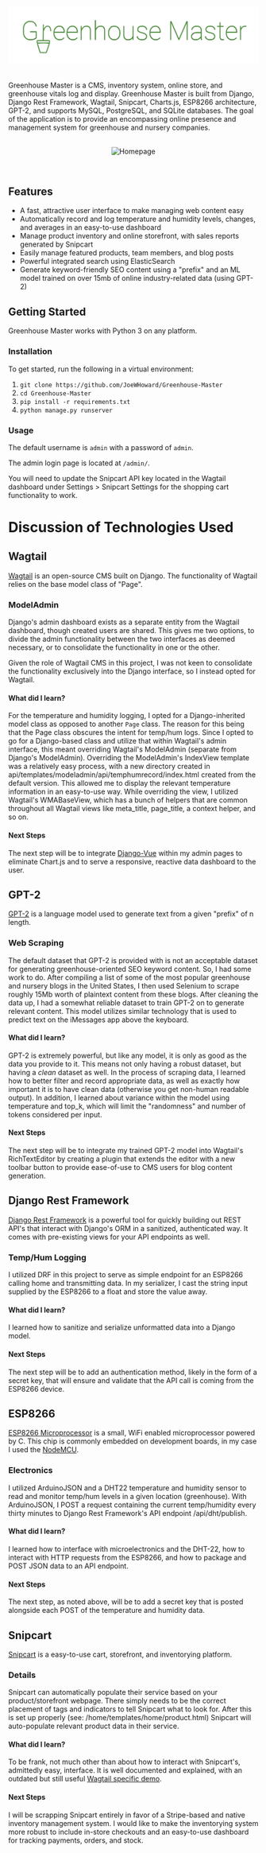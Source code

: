 <p align="center"><img src="docs/logo.png" alt="Greenhouse Master"></p>
<br>
Greenhouse Master is a CMS, inventory system, online store, and greenhouse vitals log and display.  
Greenhouse Master is built from Django, Django Rest Framework, Wagtail, Snipcart, Charts.js, ESP8266 architecture, GPT-2, and supports MySQL, PostgreSQL, and SQLite databases.  The goal of the application is to provide an encompassing online presence and management system for greenhouse and nursery companies.
<br><br>
<p align="center"><img src="docs/homepage.png" alt="Homepage"></p>
<br>

## Features
* A fast, attractive user interface to make managing web content easy
* Automatically record and log temperature and humidity levels, changes, and averages in an easy-to-use dashboard
* Manage product inventory and online storefront, with sales reports generated by Snipcart
* Easily manage featured products, team members, and blog posts
* Powerful integrated search using ElasticSearch
* Generate keyword-friendly SEO content using a "prefix" and an ML model trained on over 15mb of online industry-related data (using GPT-2)


## Getting Started
Greenhouse Master works with Python 3 on any platform.
### Installation
To get started, run the following in a virtual environment:
1. `git clone https://github.com/JoeWHoward/Greenhouse-Master`
2. `cd Greenhouse-Master`
3. `pip install -r requirements.txt`
4. `python manage.py runserver`

### Usage
The default username is `admin` with a password of `admin`.

The admin login page is located at `/admin/`.

You will need to update the Snipcart API key located in the Wagtail dashboard under Settings > Snipcart Settings for the shopping cart functionality to work.

# Discussion of Technologies Used
## Wagtail
[Wagtail](https://github.com/wagtail/wagtail) is an open-source CMS built on Django.  The functionality of Wagtail relies on the base model class of "Page".
### ModelAdmin
Django's admin dashboard exists as a separate entity from the Wagtail dashboard, though created users are shared.  This gives me two options, to divide the admin functionality between the two interfaces as deemed necessary, or to consolidate the functionality in one or the other.

Given the role of Wagtail CMS in this project, I was not keen to consolidate the functionality exclusively into the Django interface, so I instead opted for Wagtail.
#### What did I learn?
For the temperature and humidity logging, I opted for a Django-inherited model class as opposed to another `Page` class.  The reason for this being that the Page class obscures the intent for temp/hum logs.  Since I opted to go for a Django-based class and utilize that within Wagtail's admin interface, this meant overriding Wagtail's ModelAdmin (separate from Django's ModelAdmin).  Overriding the ModelAdmin's IndexView template was a relatively easy process, with a new directory created in api/templates/modeladmin/api/temphumrecord/index.html created from the default version.  This allowed me to display the relevant temperature information in an easy-to-use way.  While overriding the view, I utilized Wagtail's WMABaseView, which has a bunch of helpers that are common throughout all Wagtail views like meta_title, page_title, a context helper, and so on.
#### Next Steps
The next step will be to integrate [Django-Vue](https://github.com/maximdeclercq/django-vue) within my admin pages to eliminate Chart.js and to serve a responsive, reactive data dashboard to the user.

## GPT-2
[GPT-2](https://github.com/openai/gpt-2) is a language model used to generate text from a given "prefix" of n length.
### Web Scraping
The default dataset that GPT-2 is provided with is not an acceptable dataset for generating greenhouse-oriented SEO keyword content.  So, I had some work to do.  After compiling a list of some of the most popular greenhouse and nursery blogs in the United States, I then used Selenium to scrape roughly 15Mb worth of plaintext content from these blogs.  After cleaning the data up, I had a somewhat reliable dataset to train GPT-2 on to generate relevant content.  This model utilizes similar technology that is used to predict text on the iMessages app above the keyboard.
#### What did I learn?
GPT-2 is extremely powerful, but like any model, it is only as good as the data you provide to it.  This means not only having a robust dataset, but having a *clean* dataset as well.  In the process of scraping data, I learned how to better filter and record appropriate data, as well as exactly how important it is to have clean data (otherwise you get non-human readable output).  In addition, I learned about variance within the model using temperature and top_k, which will limit the "randomness" and number of tokens considered per input.
#### Next Steps
The next step will be to integrate my trained GPT-2 model into Wagtail's RichTextEditor by creating a plugin that extends the editor with a new toolbar button to provide ease-of-use to CMS users for blog content generation.

## Django Rest Framework
[Django Rest Framework](https://github.com/encode/django-rest-framework) is a powerful tool for quickly building out REST API's that interact with Django's ORM in a sanitized, authenticated way.  It comes with pre-existing views for your API endpoints as well.
### Temp/Hum Logging
I utilized DRF in this project to serve as simple endpoint for an ESP8266 calling home and transmitting data.  In my serializer, I cast the string input supplied by the ESP8266 to a float and store the value away.
#### What did I learn?
I learned how to sanitize and serialize unformatted data into a Django model.
#### Next Steps
The next step will be to add an authentication method, likely in the form of a secret key, that will ensure and validate that the API call is coming from the ESP8266 device.

## ESP8266
[ESP8266 Microprocessor](https://github.com/esp8266/Arduino) is a small, WiFi enabled microprocessor powered by C.  This chip is commonly embedded on development boards, in my case I used the [NodeMCU](https://github.com/nodemcu/nodemcu-firmware).
### Electronics
I utilized ArduinoJSON and a DHT22 temperature and humidity sensor to read and monitor temp/hum levels in a given location (greenhouse).  With ArduinoJSON, I POST a request containing the current temp/humidity every thirty minutes to Django Rest Framework's API endpoint /api/dht/publish.
#### What did I learn?
I learned how to interface with microelectronics and the DHT-22, how to interact with HTTP requests from the ESP8266, and how to package and POST JSON data to an API endpoint.
#### Next Steps
The next step, as noted above, will be to add a secret key that is posted alongside each POST of the temperature and humidity data.

## Snipcart
[Snipcart](https://snipcart.com) is a easy-to-use cart, storefront, and inventorying platform.
### Details
Snipcart can automatically populate their service based on your product/storefront webpage.  There simply needs to be the correct placement of tags and indicators to tell Snipcart what to look for.  After this is set up properly (see:  /home/templates/home/product.html) Snipcart will auto-populate relevant product data in their service.
#### What did I learn?
To be frank, not much other than about how to interact with Snipcart's, admittedly easy, interface.  It is well documented and explained, with an outdated but still useful [Wagtail specific demo](https://snipcart.com/blog/django-ecommerce-tutorial-wagtail-cms).
#### Next Steps
I will be scrapping Snipcart entirely in favor of a Stripe-based and native inventory management system.  I would like to make the inventorying system more robust to include in-store checkouts and an easy-to-use dashboard for tracking payments, orders, and stock.
